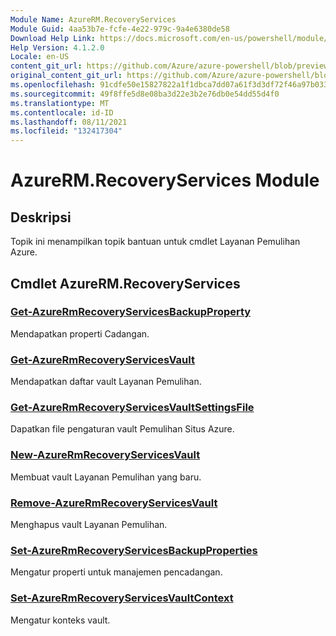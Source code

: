 ```yaml
---
Module Name: AzureRM.RecoveryServices
Module Guid: 4aa53b7e-fcfe-4e22-979c-9a4e6380de58
Download Help Link: https://docs.microsoft.com/en-us/powershell/module/azurerm.recoveryservices
Help Version: 4.1.2.0
Locale: en-US
content_git_url: https://github.com/Azure/azure-powershell/blob/preview/src/ResourceManager/RecoveryServices/Commands.RecoveryServices/help/AzureRM.RecoveryServices.md
original_content_git_url: https://github.com/Azure/azure-powershell/blob/preview/src/ResourceManager/RecoveryServices/Commands.RecoveryServices/help/AzureRM.RecoveryServices.md
ms.openlocfilehash: 91cdfe50e15827822a1f1dbca7dd07a61f3d3df72f46a97b033edac4264aa4ec
ms.sourcegitcommit: 49f8ffe5d8e08ba3d22e3b2e76db0e54dd55d4f0
ms.translationtype: MT
ms.contentlocale: id-ID
ms.lasthandoff: 08/11/2021
ms.locfileid: "132417304"
---
```

# AzureRM.RecoveryServices Module
## Deskripsi
Topik ini menampilkan topik bantuan untuk cmdlet Layanan Pemulihan Azure.

## Cmdlet AzureRM.RecoveryServices
### [Get-AzureRmRecoveryServicesBackupProperty](Get-AzureRmRecoveryServicesBackupProperty.md)
Mendapatkan properti Cadangan.

### [Get-AzureRmRecoveryServicesVault](Get-AzureRmRecoveryServicesVault.md)
Mendapatkan daftar vault Layanan Pemulihan.

### [Get-AzureRmRecoveryServicesVaultSettingsFile](Get-AzureRmRecoveryServicesVaultSettingsFile.md)
Dapatkan file pengaturan vault Pemulihan Situs Azure.

### [New-AzureRmRecoveryServicesVault](New-AzureRmRecoveryServicesVault.md)
Membuat vault Layanan Pemulihan yang baru.

### [Remove-AzureRmRecoveryServicesVault](Remove-AzureRmRecoveryServicesVault.md)
Menghapus vault Layanan Pemulihan.

### [Set-AzureRmRecoveryServicesBackupProperties](Set-AzureRmRecoveryServicesBackupProperties.md)
Mengatur properti untuk manajemen pencadangan.

### [Set-AzureRmRecoveryServicesVaultContext](Set-AzureRmRecoveryServicesVaultContext.md)
Mengatur konteks vault.

